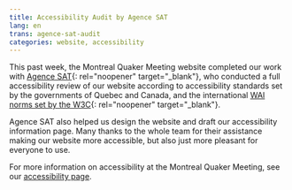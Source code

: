 ```yaml
---
title: Accessibility Audit by Agence SAT
lang: en
trans: agence-sat-audit
categories: website, accessibility
---
```

This past week, the Montreal Quaker Meeting website completed our work with [Agence SAT](https://agencesat.com/){: rel="noopener" target="_blank"}, who conducted a full accessibility review of our website according to accessibility standards set by the governments of Quebec and Canada, and the international [WAI norms set by the W3C](https://www.w3.org/WAI/standards-guidelines/fr){: rel="noopener" target="_blank"}.

Agence SAT also helped us design the website and draft our accessibility information page. Many thanks to the whole team for their assistance making our website more accessible, but also just more pleasant for everyone to use.

For more information on accessibility at the Montreal Quaker Meeting, see our [accessibility page](/accessibility).
